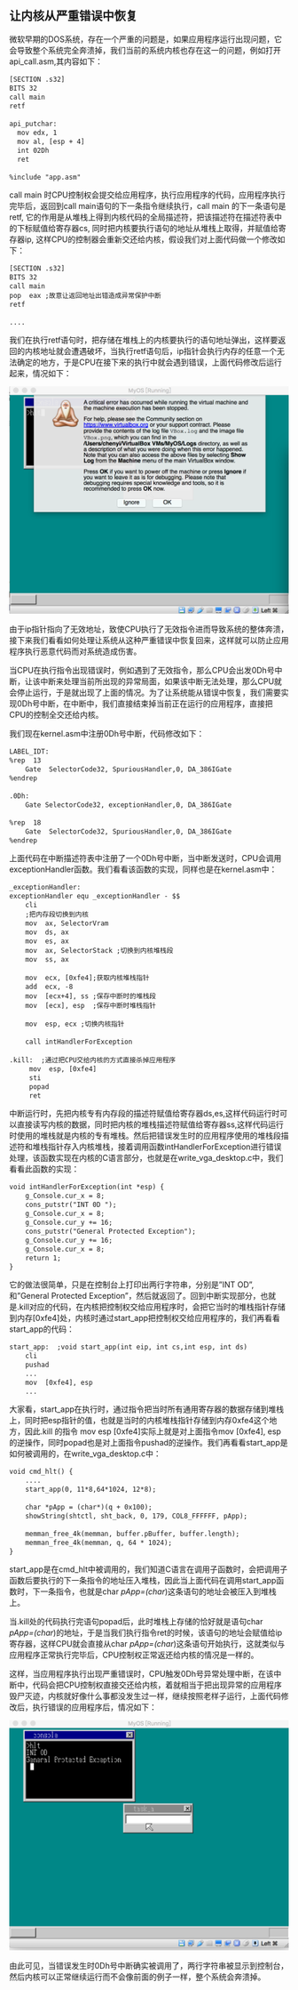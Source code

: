## 让内核从严重错误中恢复



微软早期的DOS系统，存在一个严重的问题是，如果应用程序运行出现问题，它会导致整个系统完全奔溃掉，我们当前的系统内核也存在这一的问题，例如打开api_call.asm,其内容如下：

```
[SECTION .s32]
BITS 32
call main
retf

api_putchar:
  mov edx, 1
  mov al, [esp + 4]
  int 02Dh
  ret

%include "app.asm"
```

call main 时CPU控制权会提交给应用程序，执行应用程序的代码，应用程序执行完毕后，返回到call main语句的下一条指令继续执行，call main 的下一条语句是retf, 它的作用是从堆栈上得到内核代码的全局描述符，把该描述符在描述符表中的下标赋值给寄存器cs, 同时把内核要执行语句的地址从堆栈上取得，并赋值给寄存器ip, 这样CPU的控制器会重新交还给内核，假设我们对上面代码做一个修改如下：

```
[SECTION .s32]
BITS 32
call main
pop  eax ;故意让返回地址出错造成异常保护中断
retf

....
```

我们在执行retf语句时，把存储在堆栈上的内核要执行的语句地址弹出，这样要返回的内核地址就会遭遇破坏，当执行retf语句后，ip指针会执行内存的任意一个无法确定的地方，于是CPU在接下来的执行中就会遇到错误，上面代码修改后运行起来，情况如下：

![](img/20170706112437754.png)

由于ip指针指向了无效地址，致使CPU执行了无效指令进而导致系统的整体奔溃，接下来我们看看如何处理让系统从这种严重错误中恢复回来，这样就可以防止应用程序执行恶意代码而对系统造成伤害。

当CPU在执行指令出现错误时，例如遇到了无效指令，那么CPU会出发0Dh号中断，让该中断来处理当前所出现的异常局面，如果该中断无法处理，那么CPU就会停止运行，于是就出现了上面的情况。为了让系统能从错误中恢复，我们需要实现0Dh号中断，在中断中，我们直接结束掉当前正在运行的应用程序，直接把CPU的控制全交还给内核。

我们现在kernel.asm中注册0Dh号中断，代码修改如下：

```
LABEL_IDT:
%rep  13
    Gate  SelectorCode32, SpuriousHandler,0, DA_386IGate
%endrep

.0Dh:
    Gate SelectorCode32, exceptionHandler,0, DA_386IGate

%rep  18
    Gate  SelectorCode32, SpuriousHandler,0, DA_386IGate
%endrep

```

上面代码在中断描述符表中注册了一个0Dh号中断，当中断发送时，CPU会调用exceptionHandler函数。我们看看该函数的实现，同样也是在kernel.asm中：

```
_exceptionHandler:
exceptionHandler equ _exceptionHandler - $$
    cli
    ;把内存段切换到内核
    mov  ax, SelectorVram
    mov  ds, ax
    mov  es, ax 
    mov  ax, SelectorStack ;切换到内核堆栈段
    mov  ss, ax

    mov  ecx, [0xfe4];获取内核堆栈指针
    add  ecx, -8
    mov  [ecx+4], ss ;保存中断时的堆栈段
    mov  [ecx], esp  ;保存中断时堆栈指针

    mov  esp, ecx ;切换内核指针

    call intHandlerForException

.kill:  ;通过把CPU交给内核的方式直接杀掉应用程序
     mov  esp, [0xfe4]
     sti
     popad
     ret

```

中断运行时，先把内核专有内存段的描述符赋值给寄存器ds,es,这样代码运行时可以直接读写内核的数据，同时把内核的堆栈描述符赋值给寄存器ss,这样代码运行时使用的堆栈就是内核的专有堆栈。然后把错误发生时的应用程序使用的堆栈段描述符和堆栈指针存入内核堆栈，接着调用函数intHandlerForException进行错误处理，该函数实现在内核的C语言部分，也就是在write_vga_desktop.c中，我们看看此函数的实现：

```
void intHandlerForException(int *esp) {
    g_Console.cur_x = 8;
    cons_putstr("INT 0D ");
    g_Console.cur_x = 8;
    g_Console.cur_y += 16;
    cons_putstr("General Protected Exception");         
    g_Console.cur_y += 16;
    g_Console.cur_x = 8;
    return 1;
}
```

它的做法很简单，只是在控制台上打印出两行字符串，分别是”INT OD”,和”General Protected Exception”，然后就返回了。回到中断实现部分，也就是.kill对应的代码，在内核把控制权交给应用程序时，会把它当时的堆栈指针存储到内存[0xfe4]处，内核时通过start_app把控制权交给应用程序的，我们再看看start_app的代码：

```
start_app:  ;void start_app(int eip, int cs,int esp, int ds)
    cli
    pushad
    ...
    mov  [0xfe4], esp
    ...
```

大家看，start_app在执行时，通过指令把当时所有通用寄存器的数据存储到堆栈上，同时把esp指针的值，也就是当时的内核堆栈指针存储到内存0xfe4这个地方，因此.kill 的指令 mov esp [0xfe4]实际上就是对上面指令mov [0xfe4], esp 的逆操作，同时popad也是对上面指令pushad的逆操作。我们再看看start_app是如何被调用的，在write_vga_desktop.c中：

```
void cmd_hlt() {
    ....
    start_app(0, 11*8,64*1024, 12*8);

    char *pApp = (char*)(q + 0x100);
    showString(shtctl, sht_back, 0, 179, COL8_FFFFFF, pApp);

    memman_free_4k(memman, buffer.pBuffer, buffer.length);
    memman_free_4k(memman, q, 64 * 1024);
}
```

start_app是在cmd_hlt中被调用的，我们知道C语言在调用子函数时，会把调用子函数后要执行的下一条指令的地址压入堆栈，因此当上面代码在调用start_app函数时，下一条指令，也就是char *pApp=(char*)这条语句的地址会被压入到堆栈上。

当.kill处的代码执行完语句popad后，此时堆栈上存储的恰好就是语句char *pApp=(char*)的地址，于是当我们执行指令ret的时候，该语句的地址会赋值给ip寄存器，这样CPU就会直接从char *pApp=(char*)这条语句开始执行，这就类似与应用程序正常执行完毕后，CPU控制权正常返还给内核的情况是一样的。

这样，当应用程序执行出现严重错误时，CPU触发0Dh号异常处理中断，在该中断中，代码会把CPU控制权直接交还给内核，着就相当于把出现异常的应用程序毁尸灭迹，内核就好像什么事都没发生过一样，继续按照老样子运行，上面代码修改后，执行错误的应用程序后，情况如下：

![](img/20170706115727356.png)

由此可见，当错误发生时0Dh号中断确实被调用了，两行字符串被显示到控制台，然后内核可以正常继续运行而不会像前面的例子一样，整个系统会奔溃掉。



